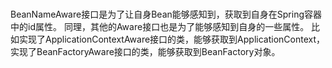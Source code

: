 ### 
BeanNameAware接口是为了让自身Bean能够感知到，获取到自身在Spring容器中的id属性。
同理，其他的Aware接口也是为了能够感知到自身的一些属性。
比如实现了ApplicationContextAware接口的类，能够获取到ApplicationContext，实现了BeanFactoryAware接口的类，能够获取到BeanFactory对象。